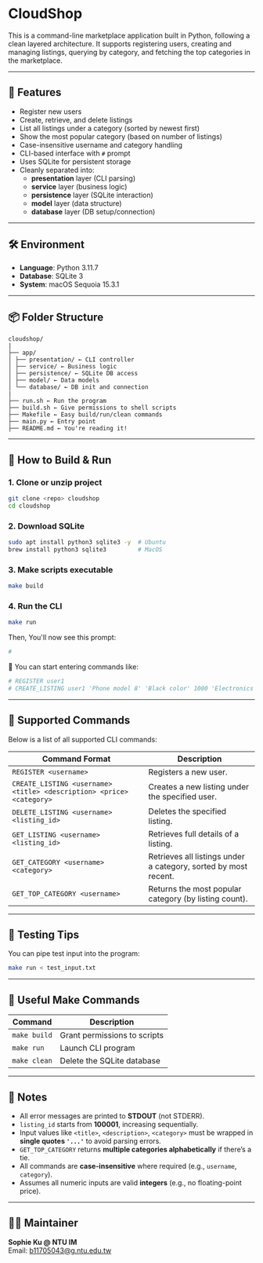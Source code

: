 # CloudShop

This is a command-line marketplace application built in Python, following a clean layered architecture. It supports registering users, creating and managing listings, querying by category, and fetching the top categories in the marketplace.

---

## 🚀 Features

- Register new users
- Create, retrieve, and delete listings
- List all listings under a category (sorted by newest first)
- Show the most popular category (based on number of listings)
- Case-insensitive username and category handling
- CLI-based interface with `#` prompt
- Uses SQLite for persistent storage
- Cleanly separated into:
  - **presentation** layer (CLI parsing)
  - **service** layer (business logic)
  - **persistence** layer (SQLite interaction)
  - **model** layer (data structure)
  - **database** layer (DB setup/connection)

---

## 🛠 Environment

- **Language**: Python 3.11.7
- **Database**: SQLite 3 
- **System**:  macOS Sequoia 15.3.1

---

## 📦 Folder Structure

```
cloudshop/
|
├── app/ 
│ ├── presentation/ ← CLI controller 
│ ├── service/ ← Business logic 
│ ├── persistence/ ← SQLite DB access 
│ ├── model/ ← Data models 
│ └── database/ ← DB init and connection
|
├── run.sh ← Run the program 
├── build.sh ← Give permissions to shell scripts 
├── Makefile ← Easy build/run/clean commands 
├── main.py ← Entry point 
├── README.md ← You're reading it!
```

---

## 🔧 How to Build & Run

### 1. Clone or unzip project
```bash
git clone <repo> cloudshop
cd cloudshop
```

### 2. Download SQLite
```bash
sudo apt install python3 sqlite3 -y  # Ubuntu
brew install python3 sqlite3         # MacOS
```

### 3. Make scripts executable
```bash
make build
```

### 4. Run the CLI
```bash
make run
```

Then, You'll now see this prompt:
```bash
#
```

🥳 You can start entering commands like:
```bash
# REGISTER user1
# CREATE_LISTING user1 'Phone model 8' 'Black color' 1000 'Electronics'
```
---

## 📘 Supported Commands

Below is a list of all supported CLI commands:

| Command Format                                                                 | Description                                       |
|--------------------------------------------------------------------------------|---------------------------------------------------|
| `REGISTER <username>`                                                          | Registers a new user.                            |
| `CREATE_LISTING <username> <title> <description> <price> <category>`    | Creates a new listing under the specified user.  |
| `DELETE_LISTING <username> <listing_id>`                                      | Deletes the specified listing.                   |
| `GET_LISTING <username> <listing_id>`                                         | Retrieves full details of a listing.             |
| `GET_CATEGORY <username> <category>`                                        | Retrieves all listings under a category, sorted by most recent.                                           
| `GET_TOP_CATEGORY <username>`                                                 | Returns the most popular category (by listing count). |
                                                                               

---

## 🧪 Testing Tips

You can pipe test input into the program:

```bash
make run < test_input.txt
```

---

## 🧹 Useful Make Commands

| Command       | Description                    |
|---------------|--------------------------------|
| `make build`  | Grant permissions to scripts   |
| `make run`    | Launch CLI program             |
| `make clean`  | Delete the SQLite database     |

---

## 📄 Notes

- All error messages are printed to **STDOUT** (not STDERR).
- `listing_id` starts from **100001**, increasing sequentially.
- Input values like `<title>`, `<description>`, `<category>` must be wrapped in **single quotes `'...'`** to avoid parsing errors.
- `GET_TOP_CATEGORY` returns **multiple categories alphabetically** if there’s a tie.
- All commands are **case-insensitive** where required (e.g., `username`, `category`).
- Assumes all numeric inputs are valid **integers** (e.g., no floating-point price).

---

## 👨‍💻 Maintainer

**Sophie Ku @ NTU IM**  
Email: b11705043@g.ntu.edu.tw

